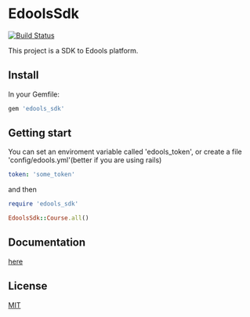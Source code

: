 # EdoolsSdk
[![Build Status](https://travis-ci.org/lucasvmiguel/edools_sdk.svg?branch=master)](https://travis-ci.org/lucasvmiguel/edools_sdk)

This project is a SDK to Edools platform.

## Install

In your Gemfile:
```ruby
gem 'edools_sdk'
```

## Getting start 

You can set an enviroment variable called 'edools_token', or create a file 'config/edools.yml'(better if you are using rails)
```yml
token: 'some_token'
```
and then
```ruby
require 'edools_sdk'

EdoolsSdk::Course.all()
```

## Documentation

[here](http://www.rubydoc.info/gems/edools_sdk)

## License

[MIT](LICENSE)
